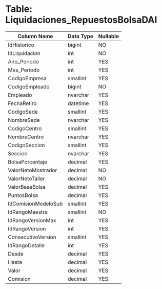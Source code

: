 # Table: Liquidaciones_RepuestosBolsaDAI

| Column Name | Data Type | Nullable |
|-------------|-----------|----------|
| IdHistorico | bigint | NO |
| IdLiquidacion | int | NO |
| Ano_Periodo | int | YES |
| Mes_Periodo | int | YES |
| CodigoEmpresa | smallint | YES |
| CodigoEmpleado | bigint | NO |
| Empleado | nvarchar | YES |
| FechaRetiro | datetime | YES |
| CodigoSede | smallint | YES |
| NombreSede | nvarchar | YES |
| CodigoCentro | smallint | YES |
| NombreCentro | nvarchar | YES |
| CodigoSeccion | smallint | YES |
| Seccion | nvarchar | YES |
| BolsaPorcentaje | decimal | YES |
| ValorNetoMostrador | decimal | NO |
| ValorNetoTaller | decimal | NO |
| ValorBaseBolsa | decimal | YES |
| PuntosBolsa | decimal | YES |
| IdComisionModeloSub | smallint | YES |
| IdRangoMaestra | smallint | NO |
| IdRangoVersionMax | int | YES |
| IdRangoVersion | int | YES |
| ConsecutivoVersion | smallint | YES |
| IdRangoDetalle | int | YES |
| Desde | decimal | YES |
| Hasta | decimal | YES |
| Valor | decimal | YES |
| Comision | decimal | YES |
